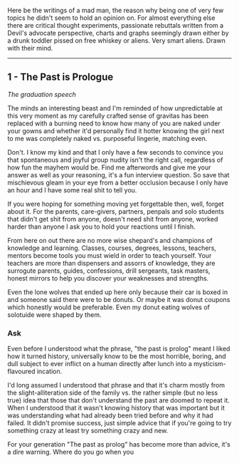 Here be the writings of a mad man, the reason why being one of very few topics he didn't seem to hold an opinion on. For almost everything else there are critical thought experiments, passionate rebuttals written from a Devil's advocate perspective, charts and graphs seemingly drawn either by a drunk toddler pissed on free whiskey or aliens. Very smart aliens. Drawn with their mind.

---

## 1 - The Past is Prologue

_The graduation speech_

The minds an interesting beast and I'm reminded of how unpredictable at this very moment as my carefully crafted sense of gravitas has been replaced with a burning need to know how many of you are naked under your gowns and whether it'd personally find it hotter knowing the girl next to me was completely naked vs. purposeful lingerie, matching even.

Don't. I know my kind and that I only have a few seconds to convince you that spontaneous and joyful group nudity isn't the right call, regardless of how fun the mayhem would be. Find me afterwords and give me your answer as well as your reasoning, it's a fun interview question. So save that mischievous gleam in your eye from a better occlusion because I only have an hour and I have some real shit to tell you.

If you were hoping for something moving yet forgettable then, well, forget about it. For the parents, care-givers, partners, penpals and solo students that didn't get shit from anyone, doesn't need shit from anyone, worked harder than anyone I ask you to hold your reactions until I finish.

From here on out there are no more wise shepard's and champions of knowledge and learning. Classes, courses, degrees, lessons, teachers, mentors become tools you must wield in order to teach yourself.  Your teachers are more than dispensers and assorrs of knowledge, they are surrogute parents, guides, confessions, drill sergeants, task masters, honest mirrors to help you discover your weaknesses and strengths. 

Even the lone wolves that ended up here only because their car is boxed in and someone said there were to be donuts. Or maybe it was donut coupons which honestly would be preferable. Even my donut eating wolves of solotuide were shaped by them.

### Ask

Even before I understood what the phrase, "the past is prolog" meant I liked how it turned history, universally know to be the most horrible, boring, and dull subject to ever inflict on a human directly after lunch into a mysticism-flavoured incation. 

I'd long assumed I understood that phrase and that it's charm mostly from the slight-alliteration side of the family vs. the rather simple (but no less true) idea that those that don't understand the past are doomed to repeat it. When I understood that it wasn't knowing history that was important but it was understanding what had already been tried before and why it had failed. It didn't promise success, just simple advice that if you're going to try something crazy at least try something crazy and new.

For your generation "The past as prolog" has become more than advice, it's a dire warning. Where do you go when you


